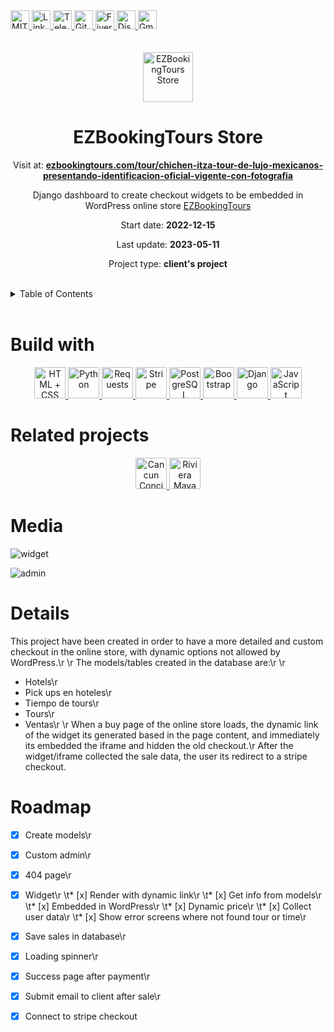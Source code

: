 <div><a href='https://github.com/github.com/darideveloper/blob/master/LICENSE' target='_blank'>
            <img src='https://img.shields.io/github/license/github.com/darideveloper.svg?style=for-the-badge' alt='MIT License' height='30px'/>
        </a><a href='https://www.linkedin.com/in/francisco-dari-hernandez-6456b6181/' target='_blank'>
                <img src='https://img.shields.io/static/v1?style=for-the-badge&message=LinkedIn&color=0A66C2&logo=LinkedIn&logoColor=FFFFFF&label=' alt='Linkedin' height='30px'/>
            </a><a href='https://t.me/darideveloper' target='_blank'>
                <img src='https://img.shields.io/static/v1?style=for-the-badge&message=Telegram&color=26A5E4&logo=Telegram&logoColor=FFFFFF&label=' alt='Telegram' height='30px'/>
            </a><a href='https://github.com/darideveloper' target='_blank'>
                <img src='https://img.shields.io/static/v1?style=for-the-badge&message=GitHub&color=181717&logo=GitHub&logoColor=FFFFFF&label=' alt='Github' height='30px'/>
            </a><a href='https://www.fiverr.com/darideveloper?up_rollout=true' target='_blank'>
                <img src='https://img.shields.io/static/v1?style=for-the-badge&message=Fiverr&color=222222&logo=Fiverr&logoColor=1DBF73&label=' alt='Fiverr' height='30px'/>
            </a><a href='https://discord.com/users/992019836811083826' target='_blank'>
                <img src='https://img.shields.io/static/v1?style=for-the-badge&message=Discord&color=5865F2&logo=Discord&logoColor=FFFFFF&label=' alt='Discord' height='30px'/>
            </a><a href='mailto:darideveloper@gmail.com?subject=Hello Dari Developer' target='_blank'>
                <img src='https://img.shields.io/static/v1?style=for-the-badge&message=Gmail&color=EA4335&logo=Gmail&logoColor=FFFFFF&label=' alt='Gmail' height='30px'/>
            </a></div><div align='center'><br><br><img src='https://ezbookingtours.com/wp-content/uploads/2022/04/EZ-Booking-Tours-Logo.png' alt='EZBookingTours Store' height='80px'/>

# EZBookingTours Store

Visit at: **[ezbookingtours.com/tour/chichen-itza-tour-de-lujo-mexicanos-presentando-identificacion-oficial-vigente-con-fotografia](https://ezbookingtours.com/tour/chichen-itza-tour-de-lujo-mexicanos-presentando-identificacion-oficial-vigente-con-fotografia/)**

Django dashboard to create checkout widgets to be embedded in WordPress online store [EZBookingTours](https://ezbookingtours.com/)

Start date: **2022-12-15**

Last update: **2023-05-11**

Project type: **client's project**

</div><br><details>
            <summary>Table of Contents</summary>
            <ol>
<li><a href='#buildwith'>Build With</a></li>
<li><a href='#relatedprojects'>Related Projects</a></li>
<li><a href='#media'>Media</a></li>
<li><a href='#details'>Details</a></li>
<li><a href='#roadmap'>Roadmap</a></li></ol>
        </details><br>

# Build with

<div align='center'><a href='https://developer.mozilla.org/en-US/docs/Web/HTML' target='_blank'> <img src='https://i.imgur.com/OitgDfl.jpeg' alt='HTML + CSS' title='HTML + CSS' height='50px'/> </a><a href='https://www.python.org/' target='_blank'> <img src='https://cdn.svgporn.com/logos/python.svg' alt='Python' title='Python' height='50px'/> </a><a href='https://requests.readthedocs.io/en/latest/' target='_blank'> <img src='https://requests.readthedocs.io/en/latest/_static/requests-sidebar.png' alt='Requests' title='Requests' height='50px'/> </a><a href='https://stripe.com/' target='_blank'> <img src='https://cdn.svgporn.com/logos/stripe.svg' alt='Stripe' title='Stripe' height='50px'/> </a><a href='https://www.postgresql.org/' target='_blank'> <img src='https://cdn.svgporn.com/logos/postgresql.svg' alt='PostgreSQL' title='PostgreSQL' height='50px'/> </a><a href='https://getbootstrap.com/' target='_blank'> <img src='https://cdn.svgporn.com/logos/bootstrap.svg' alt='Bootstrap' title='Bootstrap' height='50px'/> </a><a href='https://docs.djangoproject.com/en/4.0/' target='_blank'> <img src='https://cdn.svgporn.com/logos/django.svg' alt='Django' title='Django' height='50px'/> </a><a href='https://www.w3schools.com/js/js_es6.asp' target='_blank'> <img src='https://cdn.svgporn.com/logos/javascript.svg' alt='JavaScript' title='JavaScript' height='50px'/> </a></div>

# Related projects

<div align='center'><a href='https://github.com/darideveloper/cancun-concierge' target='_blank'> <img src='https://github.com/darideveloper/cancun-concierge/raw/master/imgs/logo.png' alt='Cancun Concierge' title='Cancun Concierge' height='50px'/> </a><a href='https://github.com/darideveloper/rivieramayaairporttransfers' target='_blank'> <img src='https://rivieramayaairporttransfers.com/imgs/page-logo-trans.png' alt='Riviera Maya Airport Transfers' title='Riviera Maya Airport Transfers' height='50px'/> </a></div>

# Media

![widget](https://github.com/darideveloper/ezbookingtours-store/blob/master/screenshots/widget.gif?raw=true)

![admin](https://github.com/darideveloper/ezbookingtours-store/blob/master/screenshots/admin.gif?raw=true)

# Details

This project have been created in order to have a more detailed and custom checkout in the online store, with dynamic options not allowed by WordPress.\r
\r
The models/tables created in the database are:\r
\r
* Hotels\r
* Pick ups en hoteles\r
* Tiempo de tours\r
* Tours\r
* Ventas\r
\r
When a buy page of the online store loads, the dynamic link of the widget its generated based in the page content, and immediately its embedded the iframe and hidden the old checkout.\r
After the widget/iframe collected the sale data, the user its redirect to a stripe checkout.

# Roadmap

* [x] Create models\r
* [x] Custom admin\r
* [x] 404 page\r
* [x] Widget\r
\t* [x] Render with dynamic link\r
\t* [x] Get info from models\r
\t* [x] Embedded in WordPress\r
\t* [x] Dynamic price\r
\t* [x] Collect user data\r
\t* [x] Show error screens where not found tour or time\r
* [x] Save sales in database\r
* [x] Loading spinner\r
* [x] Success page after payment\r
* [x] Submit email to client after sale\r
* [x] Connect to stripe checkout


